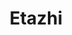 ---
artist: 'Molchat Doma'
title: Etazhi
apple_link: 'https://music.apple.com/us/album/%D1%8D%D1%82%D0%B0%D0%B6%D0%B8/1492386136'
link: 'https://www.dropbox.com/s/zp535lsj0habe00/Etazhi.zip?dl=1'
content: ""
new_image: ../assets/FFWD/Etazhi.jpg
published_date: '2020-04-18T23:44:15.000Z'
---